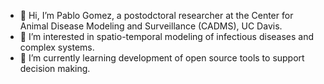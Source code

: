 - 👋 Hi, I’m Pablo Gomez, a postodctoral researcher at the Center for Animal Disease Modeling and Surveillance (CADMS), UC Davis.
- 👀 I’m interested in spatio-temporal modeling of infectious diseases and complex systems.
- 🌱 I’m currently learning development of open source tools to support decision making. 

<!---
jpablo91/jpablo91 is a ✨ special ✨ repository because its `README.md` (this file) appears on your GitHub profile.
You can click the Preview link to take a look at your changes.
--->
